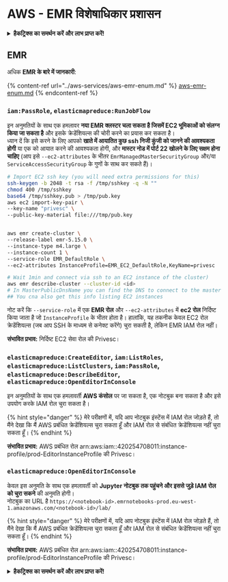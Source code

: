 # AWS - EMR विशेषाधिकार प्रशासन

<details>

<summary><strong>हैकट्रिक्स का समर्थन करें और लाभ प्राप्त करें!</strong></summary>

* यदि आप अपनी कंपनी को **हैकट्रिक्स में विज्ञापित करना चाहते हैं** या यदि आप **PEASS के नवीनतम संस्करण को देखना चाहते हैं या HackTricks को PDF में डाउनलोड करना चाहते हैं** तो [**सदस्यता योजनाएं**](https://github.com/sponsors/carlospolop) देखें!
* [**आधिकारिक PEASS और HackTricks स्वैग**](https://peass.creator-spring.com) प्राप्त करें
* [**The PEASS Family**](https://opensea.io/collection/the-peass-family) का खोज करें, हमारा एकल [**NFTs**](https://opensea.io/collection/the-peass-family) संग्रह
* **💬 [**Discord समूह**](https://discord.gg/hRep4RUj7f) या [**टेलीग्राम समूह**](https://t.me/peass) में शामिल हों या मुझे **ट्विटर** 🐦 [**@carlospolopm**](https://twitter.com/carlospolopm)** का** **अनुसरण** करें।**
* **हैकिंग ट्रिक्स साझा करें,** [**HackTricks**](https://github.com/carlospolop/hacktricks) **और** [**HackTricks Cloud**](https://github.com/carlospolop/hacktricks-cloud) **github repos** में पीआर जमा करके।

</details>

## EMR

अधिक **EMR के बारे में जानकारी**:

{% content-ref url="../aws-services/aws-emr-enum.md" %}
[aws-emr-enum.md](../aws-services/aws-emr-enum.md)
{% endcontent-ref %}

### `iam:PassRole`, `elasticmapreduce:RunJobFlow`

इन अनुमतियों के साथ एक हमलावर **नया EMR क्लस्टर चला सकता है जिसमें EC2 भूमिकाओं को संलग्न किया जा सकता है** और इसके क्रेडेंशियल्स की चोरी करने का प्रयास कर सकता है।\
ध्यान दें कि इसे करने के लिए आपको **खाते में आयातित कुछ ssh निजी कुंजी को जानने की आवश्यकता होगी** या एक को आयात करने की आवश्यकता होगी, और **मास्टर नोड में पोर्ट 22 खोलने के लिए सक्षम होना चाहिए** (आप इसे `--ec2-attributes` के भीतर `EmrManagedMasterSecurityGroup` और/या `ServiceAccessSecurityGroup` के गुणों के साथ कर सकते हैं)।
```bash
# Import EC2 ssh key (you will need extra permissions for this)
ssh-keygen -b 2048 -t rsa -f /tmp/sshkey -q -N ""
chmod 400 /tmp/sshkey
base64 /tmp/sshkey.pub > /tmp/pub.key
aws ec2 import-key-pair \
--key-name "privesc" \
--public-key-material file:///tmp/pub.key


aws emr create-cluster \
--release-label emr-5.15.0 \
--instance-type m4.large \
--instance-count 1 \
--service-role EMR_DefaultRole \
--ec2-attributes InstanceProfile=EMR_EC2_DefaultRole,KeyName=privesc

# Wait 1min and connect via ssh to an EC2 instance of the cluster)
aws emr describe-cluster --cluster-id <id>
# In MasterPublicDnsName you can find the DNS to connect to the master instance
## You cna also get this info listing EC2 instances
```
नोट करें कि `--service-role` में एक **EMR रोल** और `--ec2-attributes` में **ec2 रोल** निर्दिष्ट किया जाता है जो `InstanceProfile` के भीतर होता है। हालांकि, यह तकनीक केवल EC2 रोल क्रेडेंशियल्स (जब आप SSH के माध्यम से कनेक्ट करेंगे) चुरा सकती है, लेकिन EMR IAM रोल नहीं।

**संभावित प्रभाव:** निर्दिष्ट EC2 सेवा रोल की Privesc।

### `elasticmapreduce:CreateEditor`, `iam:ListRoles`, `elasticmapreduce:ListClusters`, `iam:PassRole`, `elasticmapreduce:DescribeEditor`, `elasticmapreduce:OpenEditorInConsole`

इन अनुमतियों के साथ एक हमलावर्ती **AWS कंसोल** पर जा सकता है, एक नोटबुक बना सकता है और इसे उपयोग करके IAM रोल चुरा सकता है।

{% hint style="danger" %}
मेरे परीक्षणों में, यदि आप नोटबुक इंस्टेंस में IAM रोल जोड़ते हैं, तो मैंने देखा कि मैं AWS प्रबंधित क्रेडेंशियल्स चुरा सकता हूँ और IAM रोल से संबंधित क्रेडेंशियल्स नहीं चुरा सकता हूँ।
{% endhint %}

**संभावित प्रभाव:** AWS प्रबंधित रोल arn:aws:iam::420254708011:instance-profile/prod-EditorInstanceProfile की Privesc।

### `elasticmapreduce:OpenEditorInConsole`

केवल इस अनुमति के साथ एक हमलावर्ती को **Jupyter नोटबुक तक पहुंचने और इससे जुड़े IAM रोल को चुरा सकने** की अनुमति होगी।\
नोटबुक का URL है `https://<notebook-id>.emrnotebooks-prod.eu-west-1.amazonaws.com/<notebook-id>/lab/`

{% hint style="danger" %}
मेरे परीक्षणों में, यदि आप नोटबुक इंस्टेंस में IAM रोल जोड़ते हैं, तो मैंने देखा कि मैं AWS प्रबंधित क्रेडेंशियल्स चुरा सकता हूँ और IAM रोल से संबंधित क्रेडेंशियल्स नहीं चुरा सकता हूँ।
{% endhint %}

**संभावित प्रभाव:** AWS प्रबंधित रोल arn:aws:iam::420254708011:instance-profile/prod-EditorInstanceProfile की Privesc।

<details>

<summary><strong>हैकट्रिक्स का समर्थन करें और लाभ प्राप्त करें!</strong></summary>

* यदि आप अपनी कंपनी को **हैकट्रिक्स में विज्ञापित करना चाहते हैं** या यदि आप **PEASS के नवीनतम संस्करण को देखना चाहते हैं या HackTricks को PDF में डाउनलोड करना चाहते हैं** तो [**सदस्यता योजनाएं**](https://github.com/sponsors/carlospolop) देखें!
* [**आधिकारिक PEASS और HackTricks स्वैग**](https://peass.creator-spring.com) प्राप्त करें
* [**The PEASS Family**](https://opensea.io/collection/the-peass-family) की खोज करें, हमारे विशेष [**NFTs**](https://opensea.io/collection/the-peass-family) का संग्रह
* **शामिल हों** 💬 [**Discord समूह**](https://discord.gg/hRep4RUj7f) या [**टेलीग्राम समूह**](https://t.me/peass) में या मुझे **ट्विटर** 🐦 [**@carlospolopm**](https://twitter.com/carlospolopm)** का** **अनुसरण करें।**
* **अपने हैकिंग ट्रिक्स साझा करें,** [**HackTricks**](https://github.com/carlospolop/hacktricks) और [**HackTricks Cloud**](https://github.com/carlospolop/hacktricks-cloud) github repos में पीआर जमा करके।

</details>
